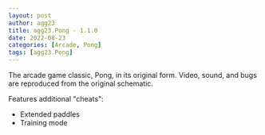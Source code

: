 ```yaml
---
layout: post
author: agg23
title: agg23.Pong - 1.1.0
date: 2022-08-23
categories: [Arcade, Pong]
tags: [agg23.Pong]
---
```

The arcade game classic, Pong, in its original form. Video, sound, and bugs are reproduced from the original schematic.

Features additional "cheats":
* Extended paddles
* Training mode
